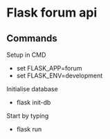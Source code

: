 # Flask forum api

## Commands

Setup in CMD

- set FLASK_APP=forum
- set FLASK_ENV=development

Initialise database

- flask init-db

Start by typing

- flask run